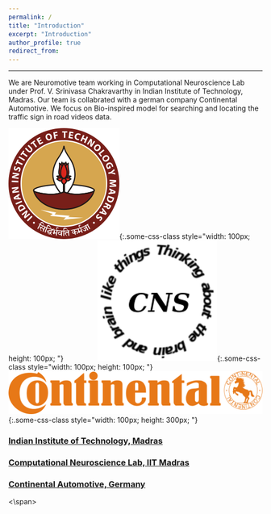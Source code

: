 ```yaml
---
permalink: /
title: "Introduction"
excerpt: "Introduction"
author_profile: true
redirect_from: 
---
```

***
We are Neuromotive team working in Computational Neuroscience Lab under Prof. V. Srinivasa Chakravarthy in Indian Institute of Technology, Madras. Our team is collabrated with a german company Continental Automotive. We focus on Bio-inspired model for searching and locating the traffic sign in road videos data.

![test](iitm.png){:.some-css-class style="width: 100px; height: 100px; "}&nbsp;&nbsp;&nbsp;&nbsp;&nbsp;&nbsp;&nbsp;&nbsp;&nbsp;&nbsp;&nbsp;&nbsp;&nbsp;&nbsp;&nbsp;&nbsp;
![test](cns.png){:.some-css-class style="width: 100px; height: 100px; "}&nbsp;&nbsp;&nbsp;&nbsp;&nbsp;&nbsp;&nbsp;&nbsp;&nbsp;&nbsp;&nbsp;&nbsp;&nbsp;&nbsp;&nbsp;&nbsp;
![test](continental.svg){:.some-css-class style="width: 100px; height: 300px; "}
<br>
<span>
### [Indian Institute of Technology, Madras](https://www.iitm.ac.in/)
### [Computational Neuroscience Lab, IIT Madras](https://biotech.iitm.ac.in/Faculty/CNS_LAB/home.html)
### [Continental Automotive, Germany](https://www.continental-corporation.com/en)
<\span>
  <Edit required>



